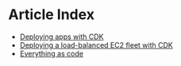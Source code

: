# Article Index

* [Deploying apps with CDK](/articles/stack)
* [Deploying a load-balanced EC2 fleet with CDK](/articles/ec2-fleet-with-cdk)
* [Everything as code](/articles/everything-as-code)